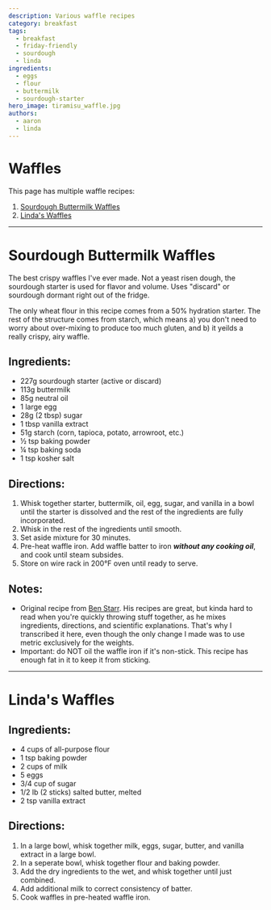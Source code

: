 ```yaml
---
description: Various waffle recipes
category: breakfast
tags:
  - breakfast
  - friday-friendly
  - sourdough
  - linda
ingredients:
  - eggs
  - flour
  - buttermilk
  - sourdough-starter
hero_image: tiramisu_waffle.jpg
authors:
  - aaron
  - linda
---
```


# Waffles

This page has multiple waffle recipes:

1. [Sourdough Buttermilk Waffles](#sourdough-buttermilk-waffles)
2. [Linda's Waffles](#lindas-waffles)

* * *

# Sourdough Buttermilk Waffles 

The best crispy waffles I've ever made. Not a yeast risen dough, the sourdough 
starter is used for flavor and volume. Uses "discard" or sourdough dormant right 
out of the fridge.

The only wheat flour in this recipe comes from a 50% hydration starter. The rest 
of the structure comes from starch, which means a) you don't need to worry about 
over-mixing to produce too much gluten, and b) it yeilds a really crispy, airy waffle.

## Ingredients:

- 227g sourdough starter (active or discard)
- 113g buttermilk 
- 85g neutral oil 
- 1 large egg
- 28g (2 tbsp) sugar
- 1 tbsp vanilla extract 
- 51g starch (corn, tapioca, potato, arrowroot, etc.)
- ½ tsp baking powder
- ¼ tsp baking soda
- 1 tsp kosher salt

## Directions:

1. Whisk together starter, buttermilk, oil, egg, sugar, and vanilla in a bowl until the starter is dissolved and the rest of the ingredients are fully incorporated.
2. Whisk in the rest of the ingredients until smooth.
3. Set aside mixture for 30 minutes.
4. Pre-heat waffle iron. Add waffle batter to iron ***without any cooking oil***, and cook until steam subsides.
5. Store on wire rack in 200°F oven until ready to serve.

## Notes:

- Original recipe from [Ben Starr](https://ultimatefoodgeek.com/2025/01/25/the-best-waffles-on-planet-earth-with-sourdough-option/). 
  His recipes are great, but kinda hard to read when you're quickly throwing stuff together, as he mixes ingredients, directions, and scientific explanations. That's why I transcribed it here, even though the only change I made was to use metric exclusively for the weights.
- Important: do NOT oil the waffle iron if it's non-stick. This recipe has enough fat in it to keep it from sticking.

* * *

# Linda's Waffles

## Ingredients:

- 4 cups of all-purpose flour
- 1 tsp baking powder
- 2 cups of milk
- 5 eggs
- 3/4 cup of sugar
- 1/2 lb (2 sticks) salted butter, melted
- 2 tsp vanilla extract

## Directions:

1. In a large bowl, whisk together milk, eggs, sugar, butter, and vanilla extract in a large bowl.
2. In a seperate bowl, whisk together flour and baking powder.
3. Add the dry ingredients to the wet, and whisk together until just combined.
4. Add additional milk to correct consistency of batter.
5. Cook waffles in pre-heated waffle iron.
